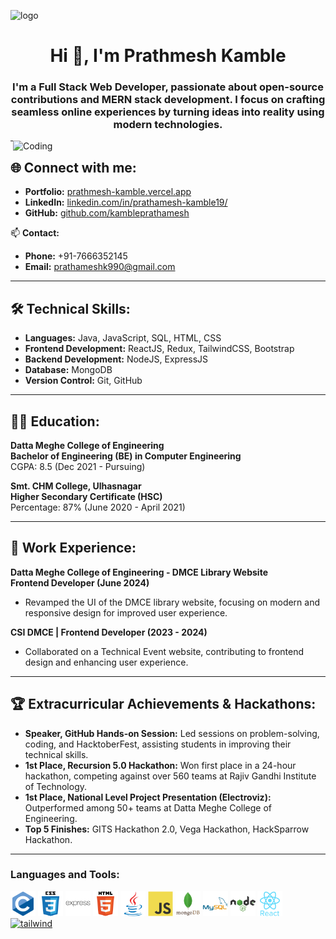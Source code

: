 ![logo](https://github.com/user-attachments/assets/bd26be2c-e493-4dd3-a022-751c6cef082d)


<h1 align="center">Hi 👋, I'm Prathmesh Kamble</h1>
<h3 align="center">I'm a Full Stack Web Developer, passionate about open-source contributions and MERN stack development. I focus on crafting seamless online experiences by turning ideas into reality using modern technologies.</h3>

<img align="right" alt="Coding" width="500px" src="https://raw.githubusercontent.com/hasibul-hasan-shuvo/hasibul-hasan-shuvo/main/images/coding-boy.gif">

---

## 🌐 Connect with me:

- **Portfolio:** [prathmesh-kamble.vercel.app](https://prathmesh-kamble.vercel.app)
- **LinkedIn:** [linkedin.com/in/prathamesh-kamble19/](https://www.linkedin.com/in/prathamesh-kamble19/)
- **GitHub:** [github.com/kambleprathamesh](https://github.com/kambleprathamesh)

📫 **Contact:**
- **Phone:** +91-7666352145
- **Email:** prathameshk990@gmail.com

---

## 🛠️ Technical Skills:

- **Languages:** Java, JavaScript, SQL, HTML, CSS
- **Frontend Development:** ReactJS, Redux, TailwindCSS, Bootstrap
- **Backend Development:** NodeJS, ExpressJS
- **Database:** MongoDB
- **Version Control:** Git, GitHub

---

## 🧑‍🎓 Education:

**Datta Meghe College of Engineering**  
**Bachelor of Engineering (BE) in Computer Engineering**  
CGPA: 8.5 (Dec 2021 - Pursuing)

**Smt. CHM College, Ulhasnagar**  
**Higher Secondary Certificate (HSC)**  
Percentage: 87% (June 2020 - April 2021)

---

## 💼 Work Experience:

**Datta Meghe College of Engineering - DMCE Library Website**  
**Frontend Developer (June 2024)**  
- Revamped the UI of the DMCE library website, focusing on modern and responsive design for improved user experience.

**CSI DMCE | Frontend Developer (2023 - 2024)**  
- Collaborated on a Technical Event website, contributing to frontend design and enhancing user experience.

---

## 🏆 Extracurricular Achievements & Hackathons:

- **Speaker, GitHub Hands-on Session:** Led sessions on problem-solving, coding, and HacktoberFest, assisting students in improving their technical skills.
- **1st Place, Recursion 5.0 Hackathon:** Won first place in a 24-hour hackathon, competing against over 560 teams at Rajiv Gandhi Institute of Technology.
- **1st Place, National Level Project Presentation (Electroviz):** Outperformed among 50+ teams at Datta Meghe College of Engineering.
- **Top 5 Finishes:** GITS Hackathon 2.0, Vega Hackathon, HackSparrow Hackathon.

---


<h3 align="left">Languages and Tools:</h3>
<p align="left">
  <a href="https://www.cprogramming.com/" target="_blank" rel="noreferrer"><img src="https://raw.githubusercontent.com/devicons/devicon/master/icons/c/c-original.svg" alt="c" width="40" height="40" /></a>
  <a href="https://www.w3schools.com/css/" target="_blank" rel="noreferrer"><img src="https://raw.githubusercontent.com/devicons/devicon/master/icons/css3/css3-original-wordmark.svg" alt="css3" width="40" height="40" /></a>
  <a href="https://expressjs.com" target="_blank" rel="noreferrer"><img src="https://raw.githubusercontent.com/devicons/devicon/master/icons/express/express-original-wordmark.svg" alt="express" width="40" height="40" /></a>
  <a href="https://www.w3.org/html/" target="_blank" rel="noreferrer"><img src="https://raw.githubusercontent.com/devicons/devicon/master/icons/html5/html5-original-wordmark.svg" alt="html5" width="40" height="40" /></a>
  <a href="https://www.java.com" target="_blank" rel="noreferrer"><img src="https://raw.githubusercontent.com/devicons/devicon/master/icons/java/java-original.svg" alt="java" width="40" height="40" /></a>
  <a href="https://developer.mozilla.org/en-US/docs/Web/JavaScript" target="_blank" rel="noreferrer"><img src="https://raw.githubusercontent.com/devicons/devicon/master/icons/javascript/javascript-original.svg" alt="javascript" width="40" height="40" /></a>
  <a href="https://www.mongodb.com/" target="_blank" rel="noreferrer"><img src="https://raw.githubusercontent.com/devicons/devicon/master/icons/mongodb/mongodb-original-wordmark.svg" alt="mongodb" width="40" height="40" /></a>
  <a href="https://www.mysql.com/" target="_blank" rel="noreferrer"><img src="https://raw.githubusercontent.com/devicons/devicon/master/icons/mysql/mysql-original-wordmark.svg" alt="mysql" width="40" height="40" /></a>
  <a href="https://nodejs.org" target="_blank" rel="noreferrer"><img src="https://raw.githubusercontent.com/devicons/devicon/master/icons/nodejs/nodejs-original-wordmark.svg" alt="nodejs" width="40" height="40" /></a>
  <a href="https://reactjs.org/" target="_blank" rel="noreferrer"><img src="https://raw.githubusercontent.com/devicons/devicon/master/icons/react/react-original-wordmark.svg" alt="react" width="40" height="40" /></a>
  <a href="https://tailwindcss.com/" target="_blank" rel="noreferrer"><img src="https://www.vectorlogo.zone/logos/tailwindcss/tailwindcss-icon.svg" alt="tailwind" width="40" height="40" /></a>
</p>
